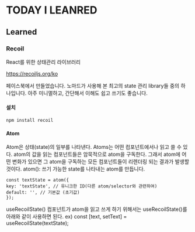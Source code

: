 # TODAY I LEANRED

## Learned

### Recoil

React를 위한 상태관리 라이브러리

https://recoiljs.org/ko

페이스북에서 만들었습니다.
노마드가 사용해 본 최고의 state 관리 library들 중의 하나입니다.
아주 미니멀하고, 간단해서 이해도 쉽고 쓰기도 좋습니다.

#### 설치

`npm install recoil`

#### Atom

Atom은 상태(state)의 일부를 나타낸다. Atoms는 어떤 컴포넌트에서나 읽고 쓸 수 있다.
atom의 값을 읽는 컴포넌트들은 암묵적으로 atom을 구독한다.
그래서 atom에 어떤 변화가 있으면 그 atom을 구독하는 모든 컴포넌트들이 리렌더링 되는 결과가 발생할 것이다.
atom(): 쓰기 가능한 state를 나타내는 atom를 만듭니다.

```
const textState = atom({
key: 'textState', // 유니크한 ID(다른 atom/selector와 관련하여)
default: '', // 기본값 (초기값)
});
```

useRecoilState()
컴포넌트가 atom을 읽고 쓰게 하기 위해서는 useRecoilState()를 아래와 같이 사용하면 된다.
ex) const [text, setText] = useRecoilState(textState);

